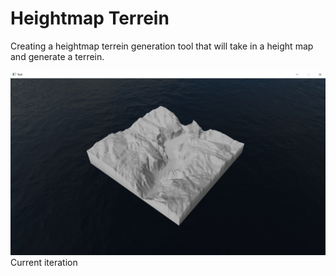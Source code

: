 # Heightmap Terrein

Creating a heightmap terrein generation tool that will take in a height map and generate a terrein.

![](heightmap_generator.jpg)
Current iteration